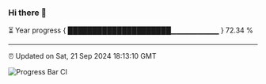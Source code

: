 ### Hi there 👋

⏳ Year progress { █████████████████████▁▁▁▁▁▁▁▁▁ } 72.34 %

---

⏰ Updated on Sat, 21 Sep 2024 18:13:10 GMT

![Progress Bar CI](https://github.com/code-lakshay/GitHub-Actions-Demo/workflows/Progress%20Bar%20CI/badge.svg)
